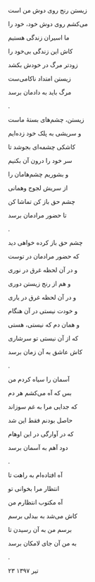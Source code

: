 <!-- 
.. title: آنمان برسد
.. slug: aaneman-beresad
.. date: 2018-07-14 08:51:51 UTC
.. tags: غزل‌واره
.. category: 
.. link: 
.. description: 
.. type: text
-->

زیستن رنج روی دوش من است

می‌کشم روی دوش خود، خود را

ما اسیران زندگی هستیم

کاش این زندگی بی‌خود را

زودتر مرگ در خودش بکشد

زیستن امتداد ناکامی‌ست

مرگ باید به دادمان برسد

.



زیستن، چشم‌های بستهٔ ماست

و سریشی به پلک خود زده‌ایم

کاشکی چشمه‌ای بجوشد تا

سر خود را درون آن بکنیم

و بشوریم چشم‌هامان را

از سریش لجوج وهمانی

چشم حق باز کن تماشا کن

تا حضور مرادمان برسد

.

چشم حق باز کرده خواهی دید

که حضور مرادمان در توست

و در آن لحظه غرق در نوری

و هم از رنج زیستن دوری

و در آن لحظه غرق در یاری

و خودت نیستی در آن هنگام

و همان دم که نیستی، هستی

که از آن نیستی تو سرشاری

کاش عاشق به آن زمان برسد

.

آسمان را سیاه کردم من

بس که آه می‌کشم هر دم

که جدایی مرا به غم سوزاند

حاصل بودنم فقط این شد

که در آوارگی در این اوهام

دود آهم به آسمان برسد

.


آه افتاده‌ام به راهت تا

انتظار مرا بخوانی تو

آه مکتوب انتظارم من

کاش می‌شد به بیدلی برسم

برسم من به آن رسیدن تا

به من آن جای لامکان برسد

.


۲۳ تیر ۱۳۹۷
